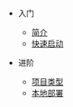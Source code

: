 * 入门
    * [简介](/README.md)
    * [快速启动](intro/quickstart.md)

* 进阶
    * [项目类型](advanced/types/)
    * [本地部署](advanced/deploy/)